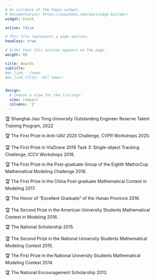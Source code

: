 ```yaml
---
# An instance of the Pages widget.
# Documentation: https://wowchemy.com/docs/page-builder/
widget: blank

active: false

# This file represents a page section.
headless: true

# Order that this section appears on the page.
weight: 60

title: Awards
subtitle:
#ex_link: '/news'  
#ex_link_title: 'All news»'  


design:
  # Choose a view for the listings:
  view: compact
  columns: '2'
---
```


🏆 Shanghai Jiao Tong University Outstanding Engineer Reserve Talent Training Program, 2022

🏆 The First Prize in Anti-UAV 2020 Challenge, CVPR Workshops 2020.

🏆 The First Prize in VisDrone 2019 Task 3: Single-object Tracking Challenge, ICCV Workshops 2019.

🏆 The First Prize in the Post-graduate Group of the Eighth MathorCup Mathematical Modeling Challenge 2018.

🏆 The First Prize in the China Post-graduate Mathematical Contest in Modeling 2017.

🏆 The Honor of “Excellent Graduate” of the Hunan Province 2016.

🏆 The Second Prize in the American University Students Mathematical Contest in Modeling 2016.

🏆 The National Scholarship 2015.

🏆 The Second Prize in the National University Students Mathematical Modeling Contest 2015.

🏆 The First Prize in the National University Students Mathematical Modeling Contest 2014.

🏆 The National Encouragement Scholarship 2013.
